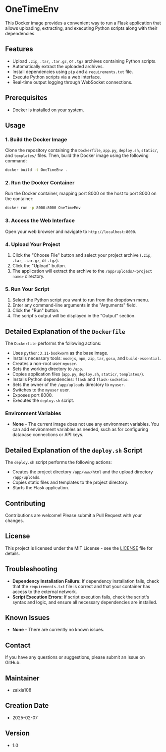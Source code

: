 # OneTimeEnv

This Docker image provides a convenient way to run a Flask application that allows uploading, extracting, and executing Python scripts along with their dependencies.

## Features

*   Upload `.zip`, `.tar`, `.tar.gz`, or `.tgz` archives containing Python scripts.
*   Automatically extract the uploaded archives.
*   Install dependencies using `pip` and a `requirements.txt` file.
*   Execute Python scripts via a web interface.
*   Real-time output logging through WebSocket connections.

## Prerequisites

*   Docker is installed on your system.

## Usage

### 1. Build the Docker Image

Clone the repository containing the `Dockerfile`, `app.py`, `deploy.sh`, `static/`, and `templates/` files. Then, build the Docker image using the following command:

```bash
docker build -t OneTimeEnv .
```

### 2. Run the Docker Container

Run the Docker container, mapping port 8000 on the host to port 8000 on the container:

```bash
docker run -p 8000:8000 OneTimeEnv
```

### 3. Access the Web Interface

Open your web browser and navigate to `http://localhost:8000`.

### 4. Upload Your Project

1.  Click the "Choose File" button and select your project archive (`.zip`, `.tar`, `.tar.gz`, or `.tgz`).
2.  Click the "Upload" button.
3.  The application will extract the archive to the `/app/uploads/<project name>` directory.

### 5. Run Your Script

1.  Select the Python script you want to run from the dropdown menu.
2.  Enter any command-line arguments in the "Arguments" field.
3.  Click the "Run" button.
4.  The script's output will be displayed in the "Output" section.

## Detailed Explanation of the `Dockerfile`

The `Dockerfile` performs the following actions:

*   Uses `python:3.11-bookworm` as the base image.
*   Installs necessary tools: `nodejs`, `npm`, `zip`, `tar`, `gosu`, and `build-essential`.
*   Creates a non-root user `myuser`.
*   Sets the working directory to `/app`.
*   Copies application files (`app.py`, `deploy.sh`, `static/`, `templates/`).
*   Installs Python dependencies: `flask` and `flask-socketio`.
*   Sets the owner of the `/app/uploads` directory to `myuser`.
*   Switches to the `myuser` user.
*   Exposes port 8000.
*   Executes the `deploy.sh` script.

### Environment Variables

*   **None** - The current image does not use any environment variables. You can add environment variables as needed, such as for configuring database connections or API keys.

## Detailed Explanation of the `deploy.sh` Script

The `deploy.sh` script performs the following actions:

*   Creates the project directory `/app/www/html` and the upload directory `/app/uploads`.
*   Copies static files and templates to the project directory.
*   Starts the Flask application.

## Contributing

Contributions are welcome! Please submit a Pull Request with your changes.

## License

This project is licensed under the MIT License - see the [LICENSE](LICENSE) file for details.

## Troubleshooting

*   **Dependency Installation Failure:** If dependency installation fails, check that the `requirements.txt` file is correct and that your container has access to the external network.
*   **Script Execution Errors:** If script execution fails, check the script's syntax and logic, and ensure all necessary dependencies are installed.

## Known Issues

*   **None** - There are currently no known issues.

## Contact

If you have any questions or suggestions, please submit an Issue on GitHub.

## Maintainer

*   zaixia108

## Creation Date

*   2025-02-07

## Version

*   1.0
